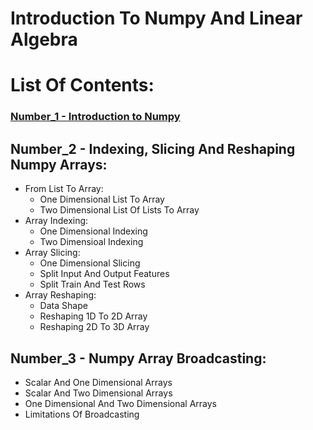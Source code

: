 # Introduction To Numpy And Linear Algebra

# List Of Contents:

### [Number_1 - Introduction to Numpy](Content%20details/Number_1.md)
  
## Number_2 - Indexing, Slicing And Reshaping Numpy Arrays:
* From List To Array:
  * One Dimensional List To Array
  * Two Dimensional List Of Lists To Array
* Array Indexing:
  * One Dimensional Indexing
  * Two Dimensioal Indexing
* Array Slicing:
  * One Dimensional Slicing
  * Split Input And Output Features
  * Split Train And Test Rows
* Array Reshaping:
  * Data Shape
  * Reshaping 1D To 2D Array
  * Reshaping 2D To 3D Array
  
## Number_3 - Numpy Array Broadcasting:
* Scalar And One Dimensional Arrays
* Scalar And Two Dimensional Arrays
* One Dimensional And Two Dimensional Arrays
* Limitations Of Broadcasting
